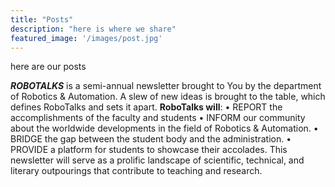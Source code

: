 ```yaml
---
title: "Posts"
description: "here is where we share"
featured_image: '/images/post.jpg'
---
```


here are our posts

__*ROBOTALKS*__ is a semi-annual newsletter brought to You by the department of Robotics & 
Automation. A slew of new ideas is brought to the table, which defines RoboTalks and sets it 
apart.
__RoboTalks will__: 
• REPORT the accomplishments of the faculty and students 
• INFORM our community about the worldwide developments in the field of Robotics & 
Automation. 
• BRIDGE the gap between the student body and the administration. 
• PROVIDE a platform for students to showcase their accolades.
This newsletter will serve as a prolific landscape of scientific, technical, and literary 
outpourings that contribute to teaching and research.
